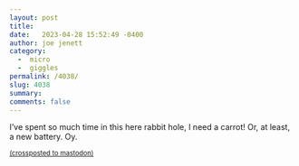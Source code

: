 ```yaml
---
layout: post
title:  
date:   2023-04-28 15:52:49 -0400
author: joe jenett
category:
  -  micro
  -  giggles
permalink: /4038/
slug: 4038
summary: 
comments: false
---
```

I’ve spent so much time in this here rabbit hole, I need a carrot! Or, at least, a new battery. Oy.


<a href="https://brid.gy/publish/mastodon"><small>(crossposted to mastodon)</small></a>